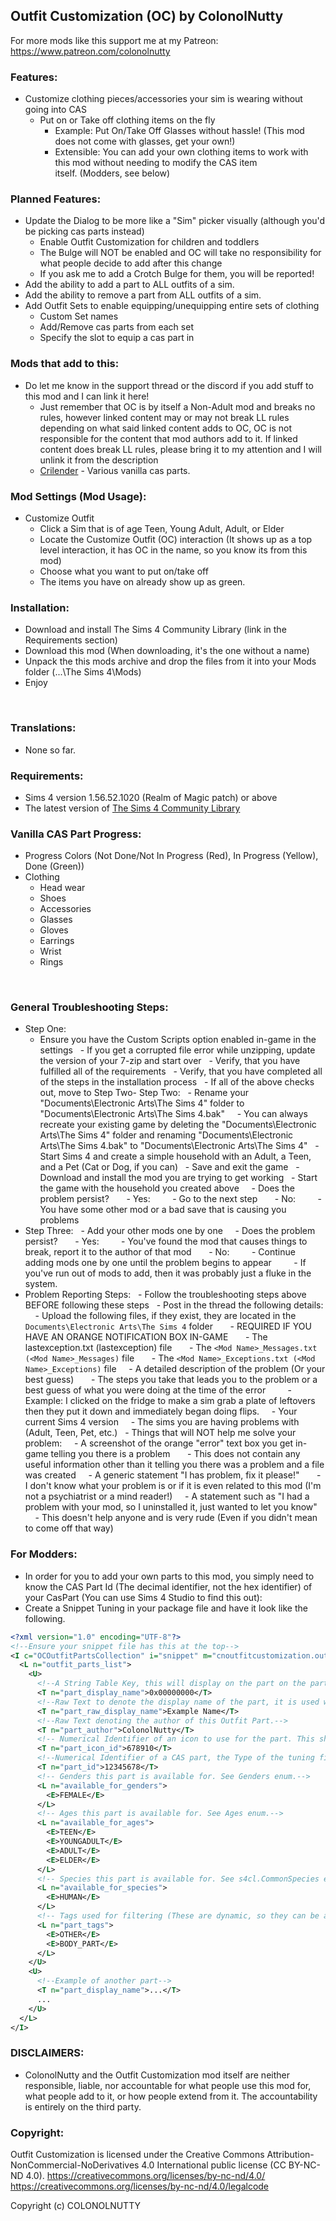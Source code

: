 ## Outfit Customization (OC) by ColonolNutty

For more mods like this support me at my Patreon: https://www.patreon.com/colonolnutty

### Features:

- Customize clothing pieces/accessories your sim is wearing without going into CAS
  - Put on or Take off clothing items on the fly
    - Example: Put On/Take Off Glasses without hassle! (This mod does not come with glasses, get your own!)
    - Extensible: You can add your own clothing items to work with this mod without needing to modify the CAS item itself. (Modders, see below)
 

### Planned Features:

- Update the Dialog to be more like a "Sim" picker visually (although you'd be picking cas parts instead)
  - Enable Outfit Customization for children and toddlers
  - The Bulge will NOT be enabled and OC will take no responsibility for what people decide to add after this change
  - If you ask me to add a Crotch Bulge for them, you will be reported!
- Add the ability to add a part to ALL outfits of a sim.
- Add the ability to remove a part from ALL outfits of a sim.
- Add Outfit Sets to enable equipping/unequipping entire sets of clothing
  - Custom Set names
  - Add/Remove cas parts from each set
  - Specify the slot to equip a cas part in
 

### Mods that add to this:

- Do let me know in the support thread or the discord if you add stuff to this mod and I can link it here!
  - Just remember that OC is by itself a Non-Adult mod and breaks no rules, however linked content may or may not break LL rules depending on what said linked content adds to OC, OC is not responsible for the content that mod authors add to it. If linked content does break LL rules, please bring it to my attention and I will unlink it from the description
  - [Crilender](https://crilender.tumblr.com/outfitcustomizationmod) - Various vanilla cas parts.

### Mod Settings (Mod Usage):

- Customize Outfit
  - Click a Sim that is of age Teen, Young Adult, Adult, or Elder
  - Locate the Customize Outfit (OC) interaction (It shows up as a top level interaction, it has OC in the name, so you know its from this mod)
  - Choose what you want to put on/take off
  - The items you have on already show up as green.
 

### Installation:

- Download and install The Sims 4 Community Library (link in the Requirements section)
- Download this mod (When downloading, it's the one without a name)
- Unpack the this mods archive and drop the files from it into your Mods folder (...\The Sims 4\Mods\)
- Enjoy

 

### Translations:

- None so far.
 

### Requirements:

- Sims 4 version 1.56.52.1020 (Realm of Magic patch) or above
- The latest version of [The Sims 4 Community Library](https://github.com/ColonolNutty/Sims4CommunityLibrary/releases)
 

### Vanilla CAS Part Progress:

- Progress Colors (Not Done/Not In Progress (Red), In Progress (Yellow), Done (Green))
- Clothing
  - Head wear
  - Shoes
  - Accessories
  - Glasses
  - Gloves
  - Earrings
  - Wrist
  - Rings
 

 

### General Troubleshooting Steps:

- Step One:
  - Ensure you have the Custom Scripts option enabled in-game in the settings
  - If you get a corrupted file error while unzipping, update the version of your 7-zip and start over
  - Verify, that you have fulfilled all of the requirements
  - Verify, that you have completed all of the steps in the installation process
  - If all of the above checks out, move to Step Two- Step Two:
  - Rename your "Documents\Electronic Arts\The Sims 4" folder to "Documents\Electronic Arts\The Sims 4.bak"
    - You can always recreate your existing game by deleting the "Documents\Electronic Arts\The Sims 4" folder and renaming "Documents\Electronic Arts\The Sims 4.bak" to "Documents\Electronic Arts\The Sims 4"
  - Start Sims 4 and create a simple household with an Adult, a Teen, and a Pet (Cat or Dog, if you can)
  - Save and exit the game
  - Download and install the mod you are trying to get working
  - Start the game with the household you created above
    - Does the problem persist?
      - Yes:
        - Go to the next step
      - No:
        - You have some other mod or a bad save that is causing you problems
- Step Three:
  - Add your other mods one by one
    - Does the problem persist?
      - Yes:
        - You've found the mod that causes things to break, report it to the author of that mod
      - No:
        - Continue adding mods one by one until the problem begins to appear
        - If you've run out of mods to add, then it was probably just a fluke in the system.
- Problem Reporting Steps:
  - Follow the troubleshooting steps above BEFORE following these steps
  - Post in the thread the following details:
    - Upload the following files, if they exist, they are located in the `Documents\Electronic Arts\The Sims 4` folder
      - REQUIRED IF YOU HAVE AN ORANGE NOTIFICATION BOX IN-GAME
      - The lastexception.txt (lastexception) file
      - The `<Mod Name>_Messages.txt (<Mod Name>_Messages)` file
      - The `<Mod Name>_Exceptions.txt (<Mod Name>_Exceptions)` file
    - A detailed description of the problem (Or your best guess)
      - The steps you take that leads you to the problem or a best guess of what you were doing at the time of the error  
      - Example: I clicked on the fridge to make a sim grab a plate of leftovers then they put it down and immediately began doing flips.
    - Your current Sims 4 version
    - The sims you are having problems with (Adult, Teen, Pet, etc.)
  - Things that will NOT help me solve your problem:
    - A screenshot of the orange "error" text box you get in-game telling you there is a problem
      - This does not contain any useful information other than it telling you there was a problem and a file was created
    - A generic statement "I has problem, fix it please!"
      - I don't know what your problem is or if it is even related to this mod (I'm not a psychiatrist or a mind reader!)
    - A statement such as "I had a problem with your mod, so I uninstalled it, just wanted to let you know"
      - This doesn't help anyone and is very rude (Even if you didn't mean to come off that way)

### For Modders:

- In order for you to add your own parts to this mod, you simply need to know the CAS Part Id (The decimal identifier, not the hex identifier) of your CasPart (You can use Sims 4 Studio to find this out):
- Create a Snippet Tuning in your package file and have it look like the following.

```xml
<?xml version="1.0" encoding="UTF-8"?>
<!--Ensure your snippet file has this at the top-->
<I c="OCOutfitPartsCollection" i="snippet" m="cnoutfitcustomization.outfit_parts.outfit_parts_collection" n="CN_OC_Example_Parts" s="...">
  <L n="outfit_parts_list">
    <U>
      <!--A String Table Key, this will display on the part on the part in the Customize Outfit dialog.-->
      <T n="part_display_name">0x00000000</T>
      <!--Raw Text to denote the display name of the part, it is used when filtering, it isn't actually displayed.-->
      <T n="part_raw_display_name">Example Name</T>
      <!--Raw Text denoting the author of this Outfit Part.-->
      <T n="part_author">ColonolNutty</T>
      <!-- Numerical Identifier of an icon to use for the part. This should be pointing at a DST Image that is 56x56 pixels in size.-->
      <T n="part_icon_id">678910</T>
      <!--Numerical Identifier of a CAS part, the Type of the tuning file is CAS Part in Sims 4 Studio.-->
      <T n="part_id">12345678</T>
      <!-- Genders this part is available for. See Genders enum.-->
	  <L n="available_for_genders">
	    <E>FEMALE</E>
	  </L>
      <!-- Ages this part is available for. See Ages enum.-->
	  <L n="available_for_ages">
	    <E>TEEN</E>
	    <E>YOUNGADULT</E>
	    <E>ADULT</E>
	    <E>ELDER</E>
	  </L>
      <!-- Species this part is available for. See s4cl.CommonSpecies enum.-->
	  <L n="available_for_species">
	    <E>HUMAN</E>
	  </L>
      <!-- Tags used for filtering (These are dynamic, so they can be anything, try to stick to some kind of community standard though, otherwise we'll end up with a billion of these) (example tags: OTHER, PROP, TONGUE, BODY_PART, GLASSES, etc.)-->
	  <L n="part_tags">
	    <E>OTHER</E>
	    <E>BODY_PART</E>
	  </L>
    </U>
    <U>
      <!--Example of another part-->
      <T n="part_display_name">...</T>
      ...
    </U>
  </L>
</I>
```

### DISCLAIMERS:

- ColonolNutty and the Outfit Customization mod itself are neither responsible, liable, nor accountable for what people use this mod for, what people add to it, or how people extend from it. The accountability is entirely on the third party.
​
### Copyright:

Outfit Customization is licensed under the Creative Commons Attribution-NonCommercial-NoDerivatives 4.0 International public license (CC BY-NC-ND 4.0).
https://creativecommons.org/licenses/by-nc-nd/4.0/
https://creativecommons.org/licenses/by-nc-nd/4.0/legalcode

Copyright (c) COLONOLNUTTY